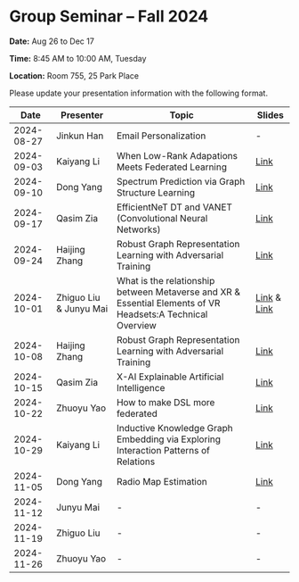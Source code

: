 # Group Seminar – Fall 2024

**Date:** Aug 26 to Dec 17

**Time:** 8:45 AM to 10:00 AM, Tuesday

**Location:** Room 755, 25 Park Place

Please update your presentation information with the following format.

| Date       | Presenter     | Topic | Slides |
|------------|----------------|--------|--------|
| 2024-08-27 |   Jinkun Han    |  Email Personalization  | -      |  
| 2024-09-03 | Kaiyang Li      | When Low-Rank Adapations Meets Federated Learning | [Link](https://github.com/KaiyangLi1992/GroupMeetingSchedule/blob/main/Slides/Kaiyang%20Li/when%20VBLora%20meet%20FL.pptx)      | 
| 2024-09-10      | Dong Yang      | Spectrum Prediction via Graph Structure Learning| [Link](https://github.com/KaiyangLi1992/GroupMeetingSchedule/blob/main/Slides/Dong%20Yang/Spectrum_Prediction.pptx)   |
| 2024-09-17      | Qasim Zia       | EfficientNeT DT and VANET (Convolutional Neural Networks)| [Link](https://github.com/KaiyangLi1992/GroupMeetingSchedule/blob/main/Slides/Qasim%20Zia/EfficientNet%20%20-%20%20Read-Only.pptx)  |
| 2024-09-24      | Haijing Zhang   | Robust Graph Representation Learning with Adversarial Training |[Link](https://github.com/KaiyangLi1992/GroupMeetingSchedule/blob/main/Slides/Haijing%20Zhang/HaijingZhang_PhDQualifierExam_2024Fall-1.pptx)|
| 2024-10-01      | Zhiguo Liu &  Junyu Mai   | What is the relationship between Metaverse and XR   &  Essential Elements of VR Headsets:A Technical Overview | [Link](https://github.com/KaiyangLi1992/GroupMeetingSchedule/blob/main/Slides/Zhiguo%20Liu/What%20is%20the%20relationship%20between%20Metaverse%20and%20XR.pdf) & [Link](https://github.com/KaiyangLi1992/GroupMeetingSchedule/blob/main/Slides/Junyu%20Mai/Essential%20Elements%20of%20VR%20Headsets.pptx)   |
| 2024-10-08      | Haijing Zhang | Robust Graph Representation Learning with Adversarial Training  | [Link](https://github.com/KaiyangLi1992/GroupMeetingSchedule/blob/main/Slides/Haijing%20Zhang/HaijingZhang_PhDQualifierExam_2024Fall-2.pptx)  |
| 2024-10-15      |   Qasim Zia    | X-AI Explainable Artificial Intelligence   | [Link](https://github.com/KaiyangLi1992/GroupMeetingSchedule/blob/main/Slides/Qasim%20Zia/Research%20Group.pdf)   |
| 2024-10-22      |  Zhuoyu Yao     | How to make DSL more federated| [Link](https://github.com/KaiyangLi1992/GroupMeetingSchedule/blob/main/Slides/Zhuoyu%20Yao/How%20to%20make%20DSL%20more%20federated.pptx)   |
| 2024-10-29      |   Kaiyang Li    | Inductive Knowledge Graph Embedding via Exploring Interaction Patterns of Relations  | [Link](https://github.com/KaiyangLi1992/GroupMeetingSchedule/blob/main/Slides/Kaiyang%20Li/cikm2024.pptx)   |
| 2024-11-05      |    Dong Yang    | Radio Map Estimation| [Link](https://github.com/KaiyangLi1992/GroupMeetingSchedule/blob/main/Slides/Dong%20Yang/Radio%20Map%20Estimation.pptx)   |
| 2024-11-12      | Junyu Mai  | -   | -   |
| 2024-11-19      | Zhiguo Liu      | -   | -   |
| 2024-11-26      | Zhuoyu Yao      | -   | -   |



